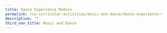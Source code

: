 ```yaml
---
title: Dance Experience Module
permalink: /co-curricular-activities/music-and-dance/dance-experience-module/
description: ""
third_nav_title: Music and Dance
---
```

